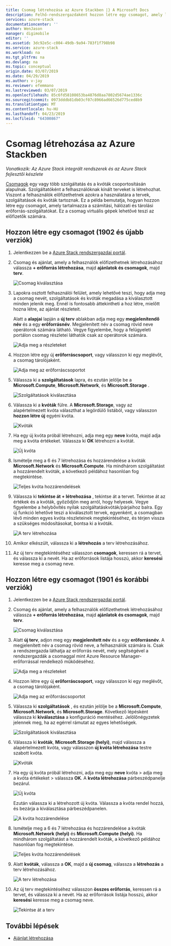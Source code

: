 ```yaml
---
title: Csomag létrehozása az Azure Stackben |} A Microsoft Docs
description: Felhő-rendszergazdaként hozzon létre egy csomagot, amely lehetővé teszi, hogy a virtuális gépek előfizetők kiépítése.
services: azure-stack
documentationcenter: ''
author: WenJason
manager: digimobile
editor: ''
ms.assetid: 3dc92e5c-c004-49db-9a94-783f1f798b98
ms.service: azure-stack
ms.workload: na
ms.tgt_pltfrm: na
ms.devlang: na
ms.topic: conceptual
origin.date: 03/07/2019
ms.date: 04/29/2019
ms.author: v-jay
ms.reviewer: efemmano
ms.lastreviewed: 03/07/2019
ms.openlocfilehash: 85c6fd58108653ba4876d8aa7802d5674ae1336c
ms.sourcegitcommit: 0973dddb81db03cf07c8966ad66526d775ced8b9
ms.translationtype: MT
ms.contentlocale: hu-HU
ms.lasthandoff: 04/23/2019
ms.locfileid: "64300867"
---
```

# <a name="create-a-plan-in-azure-stack"></a>Csomag létrehozása az Azure Stackben

*Vonatkozik: Az Azure Stack integrált rendszerek és az Azure Stack fejlesztői készlete*

[Csomagok](azure-stack-overview.md) egy vagy több szolgáltatás és a kvóták csoportosításán alapulnak. Szolgáltatóként a felhasználóknak kínált terveket is létrehozhat. Viszont a felhasználók előfizethetnek azokra a használatára a tervek, szolgáltatások és kvóták tartoznak. Ez a példa bemutatja, hogyan hozzon létre egy csomagot, amely tartalmazza a számítási, hálózati és tárolási erőforrás-szolgáltatókat. Ez a csomag virtuális gépek lehetővé teszi az előfizetők számára.

## <a name="create-a-plan-1902-and-later"></a>Hozzon létre egy csomagot (1902 és újabb verziók)

1. Jelentkezzen be a [Azure Stack rendszergazdai portál](https://adminportal.local.azurestack.external).

2. Csomag és ajánlat, amely a felhasználók előfizethetnek létrehozásához válassza **+ erőforrás létrehozása**, majd **ajánlatok és csomagok**, majd **terv**.
  
   ![Csomag kiválasztása](media/azure-stack-create-plan/select-plan.png)

3. Lapokra osztott felhasználói felület, amely lehetővé teszi, hogy adja meg a csomag nevét, szolgáltatások és kvóták megadása a kiválasztott minden jelenik meg. Ennél is fontosabb áttekintheti a hoz létre, mielőtt hozna létre, az ajánlat részleteit.

   Alatt a **alapjai** lapján a **új terv** ablakban adja meg egy **megjelenítendő név** és a egy **erőforrásnév**. Megjelenített név a csomag rövid neve operátorok számára látható. Vegye figyelembe, hogy a felügyeleti portálon csomag részletei láthatók csak az operátorok számára.

   ![Adja meg a részleteket](media/azure-stack-create-plan/plan-name.png)

4. Hozzon létre egy új **erőforráscsoport**, vagy válasszon ki egy meglévőt, a csomag tárolójaként.

   ![Adja meg az erőforráscsoportot](media/azure-stack-create-plan/resource-group.png)

5. Válassza ki a **szolgáltatások** lapra, és ezután jelölje be a **Microsoft.Compute**, **Microsoft.Network**, és **Microsoft.Storage** .
  
   ![Szolgáltatások kiválasztása](media/azure-stack-create-plan/services.png)

6. Válassza ki a **kvóták** fülre. A **Microsoft.Storage**, vagy az alapértelmezett kvóta választhat a legördülő listából, vagy válasszon **hozzon létre új** egyéni kvóta.
  
   ![Kvóták](media/azure-stack-create-plan/quotas.png)

7. Ha egy új kvóta próbál létrehozni, adja meg egy **neve** kvóta, majd adja meg a kvóta értékeket. Válassza ki **OK** létrehozni a kvótát.

   ![Új kvóta](media/azure-stack-create-plan/new-quota.png)

8. Ismételje meg a 6 és 7 létrehozása és hozzárendelése a kvóták **Microsoft.Network** és **Microsoft.Compute**. Ha mindhárom szolgáltatást a hozzárendelt kvóták, a következő példához hasonlóan fog megtekintése.

   ![Teljes kvóta hozzárendelések](media/azure-stack-create-plan/all-quotas-assigned.png)

9. Válassza ki **tekintse át + létrehozása** , tekintse át a tervet. Tekintse át az értékek és a kvóták, győződjön meg arról, hogy helyesek. Vegye figyelembe a helybővítés nyilak szolgáltatáskvóták/párjaihoz balra. Egy új funkció lehetővé teszi a kiválasztott tervek, egyenként, a csomagban lévő minden egyes kvóta részleteinek megtekintéséhez, és térjen vissza a szükséges módosításokat, bontsa ki a kvóták.

   ![A terv létrehozása](media/azure-stack-create-plan/create.png)

10. Amikor elkészült, válassza ki a **létrehozás** a terv létrehozásához.

11. Az új terv megtekintéséhez válasszon **csomagok**, keressen rá a tervet, és válassza ki a nevét. Ha az erőforrások listája hosszú, akkor **keresési** keresse meg a csomag neve.

## <a name="create-a-plan-1901-and-earlier"></a>Hozzon létre egy csomagot (1901 és korábbi verziók)

1. Jelentkezzen be a [Azure Stack rendszergazdai portál](https://adminportal.local.azurestack.external).

2. Csomag és ajánlat, amely a felhasználók előfizethetnek létrehozásához válassza **+ erőforrás létrehozása**, majd **ajánlatok és csomagok**, majd **terv**.
  
   ![Csomag kiválasztása](media/azure-stack-create-plan/select-plan1901.png)

3. Alatt **új terv**, adjon meg egy **megjelenített név** és a egy **erőforrásnév**. A megjelenített név a csomag rövid neve, a felhasználók számára is. Csak a rendszergazda láthatja az erőforrás nevét, mely segítségével a rendszergazdák a csomaggal mint Azure Resource Manager-erőforrással rendelkező működéséhez.

   ![Adja meg a részleteket](media/azure-stack-create-plan/plan-name1901.png)

4. Hozzon létre egy új **erőforráscsoport**, vagy válasszon ki egy meglévőt, a csomag tárolójaként.

   ![Adja meg az erőforráscsoportot](media/azure-stack-create-plan/resource-group1901.png)

5. Válassza ki **szolgáltatások** , és ezután jelölje be a **Microsoft.Compute**, **Microsoft.Network**, és **Microsoft.Storage**. Következő lépésként válassza ki **kiválasztása** a konfiguráció mentéséhez. Jelölőnégyzetek jelennek meg, ha az egérrel rámutat az egyes lehetőségek.
  
   ![Szolgáltatások kiválasztása](media/azure-stack-create-plan/services1901.png)

6. Válassza ki **kvóták**, **Microsoft.Storage (helyi)**, majd válassza a alapértelmezett kvóta, vagy válasszon **új kvóta létrehozása** testre szabott kvóta.
  
   ![Kvóták](media/azure-stack-create-plan/quotas1901.png)

7. Ha egy új kvóta próbál létrehozni, adja meg egy **neve** kvóta > adja meg a kvóta értékeket > válassza **OK**. A **kvóta létrehozása** párbeszédpanelje bezárul.

   ![Új kvóta](media/azure-stack-create-plan/new-quota1901.png)

   Ezután válassza ki a létrehozott új kvóta. Válassza a kvóta rendel hozzá, és bezárja a kiválasztása párbeszédpanelen.
  
   ![A kvóta hozzárendelése](media/azure-stack-create-plan/assign-quota1901.png)

8. Ismételje meg a 6 és 7 létrehozása és hozzárendelése a kvóták **Microsoft.Network (helyi)** és **Microsoft.Compute (helyi)**. Ha mindhárom szolgáltatást a hozzárendelt kvóták, a következő példához hasonlóan fog megtekintése.

   ![Teljes kvóta hozzárendelések](media/azure-stack-create-plan/all-quotas-assigned1901.png)

9. Alatt **kvóták**, válassza a **OK**, majd a **új csomag**, válassza a **létrehozás** a terv létrehozásához.

    ![A terv létrehozása](media/azure-stack-create-plan/create1901.png)

10. Az új terv megtekintéséhez válasszon **összes erőforrás**, keressen rá a tervet, és válassza ki a nevét. Ha az erőforrások listája hosszú, akkor **keresési** keresse meg a csomag neve.

    ![Tekintse át a terv](media/azure-stack-create-plan/plan-overview1901.png)

## <a name="next-steps"></a>További lépések

* [Ajánlat létrehozása](azure-stack-create-offer.md)

<!-- Update_Description: wording update -->
